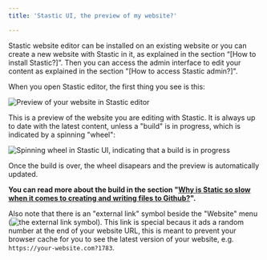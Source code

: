 ```yaml
---
title: 'Stastic UI, the preview of my website?'

---
```

Stastic website editor can be installed on an existing website or you can create a new website with Stastic in it, as explained in the section “[How to install Stastic?]”. Then you can access the admin interface to edit your content as explained in the section "[How to access Stastic admin?]".


When you open Stastic editor, the first thing you see is this:

![Preview of your website in Stastic editor](https://www.stastic.net//assets/2019-08-03-775924.png)

This is a preview of the website you are editing with Stastic. It is always up to date with the latest content, unless a "build" is in progress, which is indicated by a spinning "wheel":


![Spinning wheel in Stastic UI, indicating that a build is in progress](https://www.stastic.net//assets/2019-08-03-450677.png)


Once the build is over, the wheel disapears and the preview is automatically updated. 

**You can read more about the build in the section "[Why is Static so slow when it comes to creating and writing files to Github?](/docs/why-is-static-so-slow-when-it-comes-to-creating-and-writing-files-to-github)".**

Also note that there is an "external link" symbol beside the "Website" menu (![the external link symbol](https://www.stastic.net//assets/2019-08-04-371034.png)). This link is special becaus it ads a random number at the end of your website URL, this is meant to prevent your browser cache for you to see the latest version of your website, e.g. `https://your-website.com?1783`.


